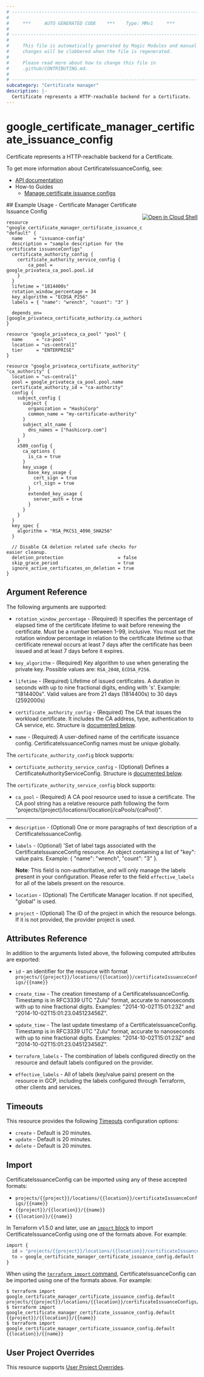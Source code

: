 ```yaml
---
# ----------------------------------------------------------------------------
#
#     ***     AUTO GENERATED CODE    ***    Type: MMv1     ***
#
# ----------------------------------------------------------------------------
#
#     This file is automatically generated by Magic Modules and manual
#     changes will be clobbered when the file is regenerated.
#
#     Please read more about how to change this file in
#     .github/CONTRIBUTING.md.
#
# ----------------------------------------------------------------------------
subcategory: "Certificate manager"
description: |-
  Certificate represents a HTTP-reachable backend for a Certificate.
---
```


# google\_certificate\_manager\_certificate\_issuance\_config

Certificate represents a HTTP-reachable backend for a Certificate.


To get more information about CertificateIssuanceConfig, see:

* [API documentation](https://cloud.google.com/certificate-manager/docs/reference/certificate-manager/rest/v1/projects.locations.certificateIssuanceConfigs)
* How-to Guides
    * [Manage certificate issuance configs](https://cloud.google.com/certificate-manager/docs/issuance-configs)

<div class = "oics-button" style="float: right; margin: 0 0 -15px">
  <a href="https://console.cloud.google.com/cloudshell/open?cloudshell_git_repo=https%3A%2F%2Fgithub.com%2Fterraform-google-modules%2Fdocs-examples.git&cloudshell_working_dir=certificate_manager_certificate_issuance_config&cloudshell_image=gcr.io%2Fcloudshell-images%2Fcloudshell%3Alatest&open_in_editor=main.tf&cloudshell_print=.%2Fmotd&cloudshell_tutorial=.%2Ftutorial.md" target="_blank">
    <img alt="Open in Cloud Shell" src="//gstatic.com/cloudssh/images/open-btn.svg" style="max-height: 44px; margin: 32px auto; max-width: 100%;">
  </a>
</div>
## Example Usage - Certificate Manager Certificate Issuance Config


```hcl
resource "google_certificate_manager_certificate_issuance_config" "default" {
  name    = "issuance-config"
  description = "sample description for the certificate issuanceConfigs"
  certificate_authority_config {
    certificate_authority_service_config {
        ca_pool = google_privateca_ca_pool.pool.id
    }
  }
  lifetime = "1814400s"
  rotation_window_percentage = 34
  key_algorithm = "ECDSA_P256"
  labels = { "name": "wrench", "count": "3" }

  depends_on=[google_privateca_certificate_authority.ca_authority]
}
  
resource "google_privateca_ca_pool" "pool" {
  name     = "ca-pool"
  location = "us-central1"
  tier     = "ENTERPRISE"
}

resource "google_privateca_certificate_authority" "ca_authority" {
  location = "us-central1"
  pool = google_privateca_ca_pool.pool.name
  certificate_authority_id = "ca-authority"
  config {
    subject_config {
      subject {
        organization = "HashiCorp"
        common_name = "my-certificate-authority"
      }
      subject_alt_name {
        dns_names = ["hashicorp.com"]
      }
    }
    x509_config {
      ca_options {
        is_ca = true
      }
      key_usage {
        base_key_usage {
          cert_sign = true
          crl_sign = true
        }
        extended_key_usage {
          server_auth = true
        }
      }
    }
  }
  key_spec {
    algorithm = "RSA_PKCS1_4096_SHA256"
  }

  // Disable CA deletion related safe checks for easier cleanup.
  deletion_protection                    = false
  skip_grace_period                      = true
  ignore_active_certificates_on_deletion = true
}
```

## Argument Reference

The following arguments are supported:


* `rotation_window_percentage` -
  (Required)
  It specifies the percentage of elapsed time of the certificate lifetime to wait before renewing the certificate.
  Must be a number between 1-99, inclusive.
  You must set the rotation window percentage in relation to the certificate lifetime so that certificate renewal occurs at least 7 days after
  the certificate has been issued and at least 7 days before it expires.

* `key_algorithm` -
  (Required)
  Key algorithm to use when generating the private key.
  Possible values are: `RSA_2048`, `ECDSA_P256`.

* `lifetime` -
  (Required)
  Lifetime of issued certificates. A duration in seconds with up to nine fractional digits, ending with 's'.
  Example: "1814400s". Valid values are from 21 days (1814400s) to 30 days (2592000s)

* `certificate_authority_config` -
  (Required)
  The CA that issues the workload certificate. It includes the CA address, type, authentication to CA service, etc.
  Structure is [documented below](#nested_certificate_authority_config).

* `name` -
  (Required)
  A user-defined name of the certificate issuance config.
  CertificateIssuanceConfig names must be unique globally.


<a name="nested_certificate_authority_config"></a>The `certificate_authority_config` block supports:

* `certificate_authority_service_config` -
  (Optional)
  Defines a CertificateAuthorityServiceConfig.
  Structure is [documented below](#nested_certificate_authority_service_config).


<a name="nested_certificate_authority_service_config"></a>The `certificate_authority_service_config` block supports:

* `ca_pool` -
  (Required)
  A CA pool resource used to issue a certificate.
  The CA pool string has a relative resource path following the form
  "projects/{project}/locations/{location}/caPools/{caPool}".

- - -


* `description` -
  (Optional)
  One or more paragraphs of text description of a CertificateIssuanceConfig.

* `labels` -
  (Optional)
  'Set of label tags associated with the CertificateIssuanceConfig resource.
   An object containing a list of "key": value pairs. Example: { "name": "wrench", "count": "3" }.

  **Note**: This field is non-authoritative, and will only manage the labels present in your configuration.
  Please refer to the field `effective_labels` for all of the labels present on the resource.

* `location` -
  (Optional)
  The Certificate Manager location. If not specified, "global" is used.

* `project` - (Optional) The ID of the project in which the resource belongs.
    If it is not provided, the provider project is used.


## Attributes Reference

In addition to the arguments listed above, the following computed attributes are exported:

* `id` - an identifier for the resource with format `projects/{{project}}/locations/{{location}}/certificateIssuanceConfigs/{{name}}`

* `create_time` -
  The creation timestamp of a CertificateIssuanceConfig. Timestamp is in RFC3339 UTC "Zulu" format,
  accurate to nanoseconds with up to nine fractional digits.
  Examples: "2014-10-02T15:01:23Z" and "2014-10-02T15:01:23.045123456Z".

* `update_time` -
  The last update timestamp of a CertificateIssuanceConfig. Timestamp is in RFC3339 UTC "Zulu" format,
  accurate to nanoseconds with up to nine fractional digits.
  Examples: "2014-10-02T15:01:23Z" and "2014-10-02T15:01:23.045123456Z".

* `terraform_labels` -
  The combination of labels configured directly on the resource
   and default labels configured on the provider.

* `effective_labels` -
  All of labels (key/value pairs) present on the resource in GCP, including the labels configured through Terraform, other clients and services.


## Timeouts

This resource provides the following
[Timeouts](https://developer.hashicorp.com/terraform/plugin/sdkv2/resources/retries-and-customizable-timeouts) configuration options:

- `create` - Default is 20 minutes.
- `update` - Default is 20 minutes.
- `delete` - Default is 20 minutes.

## Import


CertificateIssuanceConfig can be imported using any of these accepted formats:

* `projects/{{project}}/locations/{{location}}/certificateIssuanceConfigs/{{name}}`
* `{{project}}/{{location}}/{{name}}`
* `{{location}}/{{name}}`


In Terraform v1.5.0 and later, use an [`import` block](https://developer.hashicorp.com/terraform/language/import) to import CertificateIssuanceConfig using one of the formats above. For example:

```tf
import {
  id = "projects/{{project}}/locations/{{location}}/certificateIssuanceConfigs/{{name}}"
  to = google_certificate_manager_certificate_issuance_config.default
}
```

When using the [`terraform import` command](https://developer.hashicorp.com/terraform/cli/commands/import), CertificateIssuanceConfig can be imported using one of the formats above. For example:

```
$ terraform import google_certificate_manager_certificate_issuance_config.default projects/{{project}}/locations/{{location}}/certificateIssuanceConfigs/{{name}}
$ terraform import google_certificate_manager_certificate_issuance_config.default {{project}}/{{location}}/{{name}}
$ terraform import google_certificate_manager_certificate_issuance_config.default {{location}}/{{name}}
```

## User Project Overrides

This resource supports [User Project Overrides](https://registry.terraform.io/providers/hashicorp/google/latest/docs/guides/provider_reference#user_project_override).
